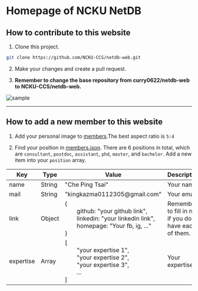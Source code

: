 # Homepage of NCKU NetDB

## How to contribute to this website

1. Clone this project.

```sh
git clone https://github.com/NCKU-CCS/netdb-web.git
```

2. Make your changes and create a pull request.

3. **Remember to change the base repository from curry0622/netdb-web to NCKU-CCS/netdb-web.**

![sample](https://i.imgur.com/wgm4GKY.jpg)

---

## How to add a new member to this website

1. Add your personal image to [members](public/memberPage/members/).The best aspect ratio is `5:4`

2. Find your position in [members.json](src/components/memberPage/members.json).
There are 6 positions in total, which are `consultant`, `postdoc`, `assistant`, `phd`, `master`, and `bachelor`.
Add a new item into your `position` array.

<table>
    <thead>
        <th>Key</th>
        <th>Type</th>
        <th>Value</th>
        <th>Description</th>
    </thead>
    <tr>
        <td rowspan="1">name</td>
        <td>String</td>
        <td>"Che Ping Tsai"</td>
        <td>Your name</td>
    </tr>
    <tr>
        <td rowspan="1">mail</td>
        <td>String</td>
        <td>"kingkazma0112305@gmail.com"</td>
        <td>Your email</td>
    </tr>
    <tr>
        <td rowspan="1">link</td>
        <td>Object</td>
        <td>
        {<br>
              github: "your github link",<br>
              linkedin: "your linkedin link",<br>
              homepage: "Your fb, ig, ..."<br>
        }<br>
        </td>
        <td>Remember to fill in null if you don't have each of them.</td>
    </tr>
    <tr>
        <td rowspan="1">expertise</td>
        <td>Array</td>
        <td>
        [<br>
              "your expertise 1",<br>
              "your expertise 2",<br>
              "your expertise 3",<br>
              ...<br>
        ]<br>
        </td>
        <td>Your expertise</td>
    </tr>
</table>

